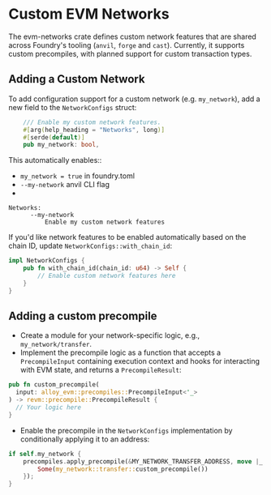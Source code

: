 # Custom EVM Networks

The evm-networks crate defines custom network features that are shared across Foundry's tooling (`anvil`, `forge` and 
`cast`). Currently, it supports custom precompiles, with planned support for custom transaction types.

## Adding a Custom Network
To add configuration support for a custom network (e.g. `my_network`), add a new field to the `NetworkConfigs` struct:
```rust
    /// Enable my custom network features.
    #[arg(help_heading = "Networks", long)]
    #[serde(default)]
    pub my_network: bool,
```

This automatically enables::
- `my_network = true` in foundry.toml
- `--my-network` anvil CLI flag
- 
```
Networks:
      --my-network
          Enable my custom network features

```

If you'd like network features to be enabled automatically based on the chain ID, update `NetworkConfigs::with_chain_id`:

```rust
impl NetworkConfigs {
    pub fn with_chain_id(chain_id: u64) -> Self {
        // Enable custom network features here
    }
}
```

## Adding a custom precompile

- Create a module for your network-specific logic, e.g., `my_network/transfer`.
- Implement the precompile logic as a function that accepts a `PrecompileInput` containing execution context and hooks for 
interacting with EVM state, and returns a `PrecompileResult`:
```rust
pub fn custom_precompile(
  input: alloy_evm::precompiles::PrecompileInput<'_>
) -> revm::precompile::PrecompileResult {
  // Your logic here
}
```
- Enable the precompile in the `NetworkConfigs` implementation by conditionally applying it to an address:
```rust
if self.my_network {
    precompiles.apply_precompile(&MY_NETWORK_TRANSFER_ADDRESS, move |_| {
        Some(my_network::transfer::custom_precompile())
    });
}
```